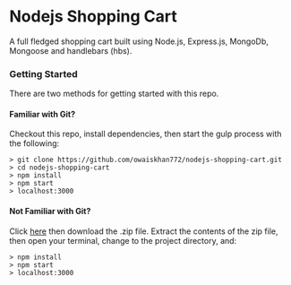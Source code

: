 # Nodejs Shopping Cart
A full fledged shopping cart built using Node.js, Express.js, MongoDb, Mongoose and handlebars (hbs).

### Getting Started

There are two methods for getting started with this repo.

#### Familiar with Git?
Checkout this repo, install dependencies, then start the gulp process with the following:

```
> git clone https://github.com/owaiskhan772/nodejs-shopping-cart.git
> cd nodejs-shopping-cart
> npm install
> npm start
> localhost:3000
```

#### Not Familiar with Git?
Click [here](https://github.com/owaiskhan772/nodejs-shopping-cart) then download the .zip file.  Extract the contents of the zip file, then open your terminal, change to the project directory, and:

```
> npm install
> npm start
> localhost:3000
```
